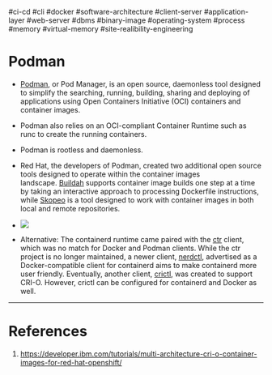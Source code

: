 #ci-cd #cli #docker #software-architecture #client-server #application-layer #web-server  #dbms #binary-image  #operating-system #process #memory #virtual-memory #site-realibility-engineering 

# Podman
- [Podman](https://podman.io/), or Pod Manager, is an open source, daemonless tool designed to simplify the searching, running, building, sharing and deploying of applications using Open Containers Initiative (OCI) containers and container images. 
- Podman also relies on an OCI-compliant Container Runtime such as runc to create the running containers.
- Podman is rootless and daemonless.

- Red Hat, the developers of Podman, created two additional open source tools designed to operate within the container images landscape. [Buildah](https://buildah.io/) supports container image builds one step at a time by taking an interactive approach to processing Dockerfile instructions, while [Skopeo](https://github.com/containers/skopeo) is a tool designed to work with container images in both local and remote repositories.

- ![](Pasted%20image%2020241211145736.png)
-  Alternative: The containerd runtime came paired with the [ctr](https://github.com/projectatomic/containerd/tree/master/ctr) client, which was no match for Docker and Podman clients. While the ctr project is no longer maintained, a newer client, [nerdctl](https://github.com/containerd/nerdctl), advertised as a Docker-compatible client for containerd aims to make containerd more user friendly. Eventually, another client, [crictl](https://github.com/kubernetes-sigs/cri-tools/blob/master/docs/crictl.md), was created to support CRI-O. However, crictl can be configured for containerd and Docker as well.
---
# References
1. https://developer.ibm.com/tutorials/multi-architecture-cri-o-container-images-for-red-hat-openshift/